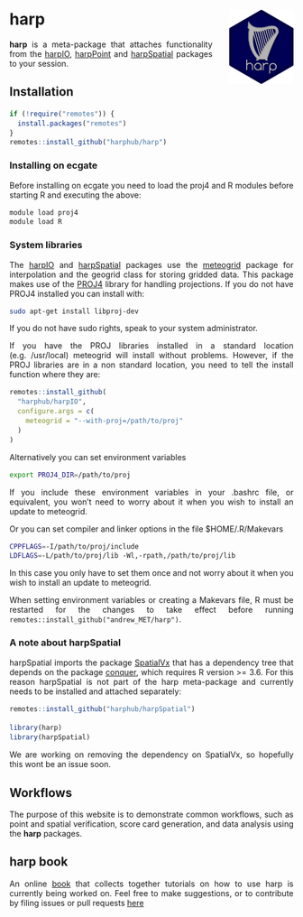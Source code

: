 
<!-- README.md is generated from README.Rmd. Please edit that file -->

<style>
  body{
    text-align: justify;
  }
</style>

# harp <a href=#><img src='man/figures/harp_logo_dark.svg' align="right" height="131.5" style="margin-left:30px" /></a>

**harp** is a meta-package that attaches functionality from the
[harpIO](https://harphub.github.io/harpIO),
[harpPoint](https://harphub.github.io/harpPoint) and
[harpSpatial](https://harphub.github.io/harpSpatial) packages to your
session.

## Installation

``` r
if (!require("remotes")) {
  install.packages("remotes")
}
remotes::install_github("harphub/harp")
```

### Installing on ecgate

Before installing on ecgate you need to load the proj4 and R modules
before starting R and executing the above:

``` bash
module load proj4
module load R
```

### System libraries

The [harpIO](https://harphub.github.io/harpIO) and
[harpSpatial](https://harphub.github.io/harpSpatial) packages use the
[meteogrid](https://github.com/harphub/meteogrid) package for
interpolation and the geogrid class for storing gridded data. This
package makes use of the [PROJ4](https://proj4.org) library for handling
projections. If you do not have PROJ4 installed you can install with:

``` bash
sudo apt-get install libproj-dev
```

If you do not have sudo rights, speak to your system administrator.

If you have the PROJ libraries installed in a standard location
(e.g. /usr/local) meteogrid will install without problems. However, if
the PROJ libraries are in a non standard location, you need to tell the
install function where they are:

``` r
remotes::install_github(
  "harphub/harpIO",
  configure.args = c(
    meteogrid = "--with-proj=/path/to/proj"
  )
)
```

Alternatively you can set environment variables

``` bash
export PROJ4_DIR=/path/to/proj
```

If you include these environment variables in your .bashrc file, or
equivalent, you won’t need to worry about it when you wish to install an
update to meteogrid.

Or you can set compiler and linker options in the file $HOME/.R/Makevars

``` bash
CPPFLAGS=-I/path/to/proj/include
LDFLAGS=-L/path/to/proj/lib -Wl,-rpath,/path/to/proj/lib
```

In this case you only have to set them once and not worry about it when
you wish to install an update to meteogrid.

When setting environment variables or creating a Makevars file, R must
be restarted for the changes to take effect before running
`remotes::install_github("andrew_MET/harp")`.

### A note about harpSpatial

harpSpatial imports the package
[SpatialVx](https://cran.r-project.org/package=SpatialVx) that has a
dependency tree that depends on the package
[conquer](https://cran.r-project.org/package=conquer), which requires R
version \>= 3.6. For this reason harpSpatial is not part of the harp
meta-package and currently needs to be installed and attached
separately:

``` r
remotes::install_github("harphub/harpSpatial")

library(harp)
library(harpSpatial)
```

We are working on removing the dependency on SpatialVx, so hopefully
this wont be an issue soon.

## Workflows

The purpose of this website is to demonstrate common workflows, such as
point and spatial verification, score card generation, and data analysis
using the **harp** packages.

## harp book

An online [book](https://harphub.github.io/harp_tutorial) that collects
together tutorials on how to use harp is currently being worked on. Feel
free to make suggestions, or to contribute by filing issues or pull
requests [here](https://github.com/harphub/harp_tutorial)
